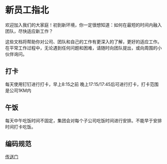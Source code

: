 # 新员工指北
欢迎加入我们的大家庭！初到新环境，你一定很想知道：如何在最短的时间内融入团队，尽快适应新工作？

这些文档将帮助你对公司、团队和自己的工作有更深入的了解，更好的适应工作。在平常工作过程中，无论遇到任何问题和困难，请随时向团队提出，或向周围的小伙伴询问。

## 打卡
每天使用钉钉进行打卡，早上8:15之前 晚上17:15/17:45后可进行打卡，打卡范围是公司1KM内

## 午饭
每天中午吃饭时间不固定，集团会对每个子公司吃饭时间进行安排。不能早于安排时间打卡吃饭。

## 编码规范
[传送门](/codingStandard/)
